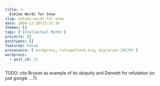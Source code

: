 ```yaml
---
title: >-
  Eskimo Words for Snow
slug: eskimo-words-for-snow
date: 2004-12-28T17:37:38
themes: []
tags: ['Intellectual Myths']
projects: []
posttypes: []
featured: False
provenance: [ wordpress, rufuspollock.org, migration-201703 ]
wordpress:
  - post_id: 13
---
```


TODO: cite Bryson as example of its ubiquity and Dennett for refutation (or just google ....?).

